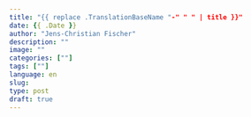 ```yaml
---
title: "{{ replace .TranslationBaseName "-" " " | title }}"
date: {{ .Date }}
author: "Jens-Christian Fischer"
description: ""
image: ""
categories: [""]
tags: [""]
language: en
slug:
type: post
draft: true
---
```

